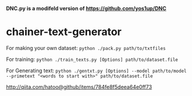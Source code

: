 **DNC.py is a modifeld version of https://github.com/yos1up/DNC**

# chainer-text-generator

For making your own dataset: `python ./pack.py path/to/txtfiles`

For training: `python ./train_texts.py [Options] path/to/dataset.file`

For Generating text: `python ./gentxt.py [Options] --model path/to/model --primetext "<words to start with>" path/to/dataset.file`

http://qiita.com/hatoo@github/items/784fe8f5deea64e0ff73

